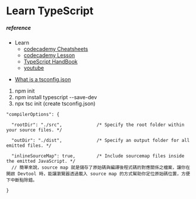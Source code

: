 # Learn TypeScript 

##### reference
+ Learn
  - [codecademy Cheatsheets](https://www.codecademy.com/learn/learn-typescript/modules/learn-typescript-types/cheatsheet)
  - [codecademy Lesson](https://www.codecademy.com/courses/learn-typescript/lessons/introduction-to-typescript/exercises/what-is-typescript)
  - [TypeScript HandBook](https://www.typescriptlang.org/docs/handbook/2/basic-types.html)
  - [youtube](https://www.youtube.com/watch?v=GinkGJZBHIY)

- [What is a tsconfig.json](https://www.typescriptlang.org/docs/handbook/tsconfig-json.html#handbook-content) 

1. npm init
2. npm install typescript --save-dev
3. npx tsc init  (create tsconfig.json)

```
"compilerOptions": {
  
  "rootDir": "./src",             /* Specify the root folder within your source files. */
  
  "outDir": "./dist",             /* Specify an output folder for all emitted files. */
  
  "inlineSourceMap": true,        /* Include sourcemap files inside the emitted JavaScript. */
  // 簡單來說，source map 就是儲存了原始碼與編譯後程式碼的對應關係之檔案，讓你在開啟 Devtool 時，能讓瀏覽器透過載入 source map 的方式幫助你定位原始碼位置，方便下中斷點除錯。
  
}
```


